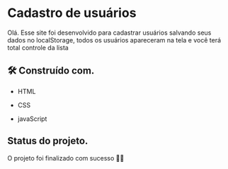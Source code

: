 # Cadastro de usuários

Olá. Esse site foi desenvolvido para cadastrar usuários salvando seus dados no localStorage, todos os usuários apareceram na tela e você terá total controle da lista
## 🛠️ Construído com.

- HTML

- CSS

- javaScript


## Status do projeto.

O projeto foi finalizado com sucesso 🎊🎉